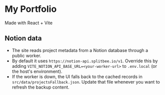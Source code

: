 # My Portfolio

Made with React + Vite

## Notion data

- The site reads project metadata from a Notion database through a public worker.
- By default it uses `https://notion-api.splitbee.io/v1`. Override this by adding `VITE_NOTION_API_BASE_URL=<your-worker-url>` to `.env.local` (or the host's environment).
- If the worker is down, the UI falls back to the cached records in `src/data/projectsFallback.json`. Update that file whenever you want to refresh the backup content.
